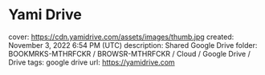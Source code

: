 # Yami Drive

cover: https://cdn.yamidrive.com/assets/images/thumb.jpg
created: November 3, 2022 6:54 PM (UTC)
description: Shared Google Drive
folder: BOOKMRKS-MTHRFCKR / BROWSR-MTHRFCKR / Cloud / Google Drive / Drive
tags: google drive
url: https://yamidrive.com
